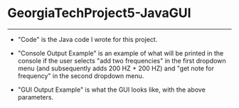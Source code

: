 # GeorgiaTechProject5-JavaGUI
---------------------------------------------------------------------------------------------------------------------------------------
- "Code" is the Java code I wrote for this project.

- "Console Output Example" is an example of what will be printed in the console if the user selects "add two frequencies" in the first dropdown menu (and subsequently adds 200 HZ + 200 HZ) and "get note for frequency" in the second dropdown menu.

- "GUI Output Example" is what the GUI looks like, with the above parameters.